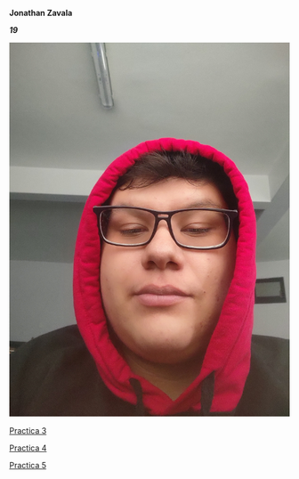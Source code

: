 **Jonathan Zavala**

**_19_**

![Mifoto](./imagenes/Yo.jpg)

[Practica 3](https://zniver4.github.io/desarrollo-web/)

[Practica 4](https://zniver4.github.io/desarrollo-web/Practica-4/index.html)

[Practica 5](https://zniver4.github.io/desarrollo-web/Practica-5/Index.html)